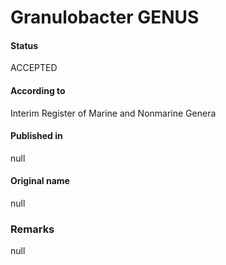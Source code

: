 # Granulobacter GENUS

#### Status
ACCEPTED

#### According to
Interim Register of Marine and Nonmarine Genera

#### Published in
null

#### Original name
null

### Remarks
null